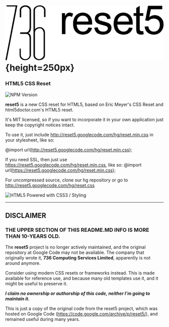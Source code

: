 # ![736 reset5](logo.png){height=250px}
### HTML5 CSS Reset
![NPM Version](https://img.shields.io/npm/v/736-reset5)

**reset5** is a new CSS reset for HTML5, based on Eric Meyer's CSS Reset and html5doctor.com's HTML5 reset.

It's MIT licensed, so if you want to incorporate it in your own application just keep the copyright notices intact.

To use it, just include http://reset5.googlecode.com/hg/reset.min.css in your stylesheet, like so:

@import url(http://reset5.googlecode.com/hg/reset.min.css);

If you need SSL, then just use https://reset5.googlecode.com/hg/reset.min.css, like so: @import url(https://reset5.googlecode.com/hg/reset.min.css);

For uncompressed source, clone our hg repository or go to http://reset5.googlecode.com/hg/reset.css

![HTML5 Powered with CSS3 / Styling](https://www.w3.org/html/logo/badge/html5-badge-h-css3.png "HTML5 Powered with CSS3 / Styling")

---

## DISCLAIMER

### THE UPPER SECTION OF THIS README.MD INFO IS MORE THAN 10-YEARS OLD.

The **reset5** project is no longer actively maintained, and the original repository at Google Code may not be available. The company that originally wrote it, **736 Computing Services Limited**, apparently is not around anymore.

Consider using modern CSS resets or frameworks instead. This is made available for reference use, and because many old templates use it, and it might be useful to preserve it.

**_I claim no ownership or authorship of this code, neither I'm going to maintain it._** 

This is just a copy of the original code from the reset5 project, which was hosted on Google Code (https://code.google.com/archive/p/reset5/), and remained useful during many years.